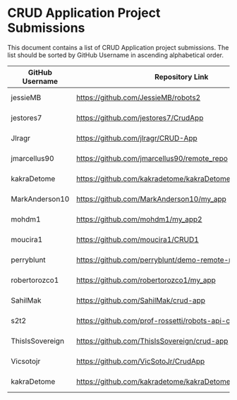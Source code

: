# CRUD Application Project Submissions

This document contains a list of CRUD Application project submissions. The list should be sorted by GitHub Username in ascending alphabetical order.

**GitHub Username** | **Repository Link** | **Project Link**
--- | --- | ---
jessieMB | https://github.com/JessieMB/robots2 | https://still-fortress-80446.herokuapp.com/
jestores7 | https://github.com/jestores7/CrudApp | https://desolate-sea-92022.herokuapp.com/
Jlragr | https://github.com/jlragr/CRUD-App |  https://powerful-hollows-55656.herokuapp.com/
jmarcellus90 |  https://github.com/jmarcellus90/remote_repo | https://cryptic-temple-78976.herokuapp.com/
kakraDetome | https://github.com/kakradetome/kakraDetomeCrudApplication/ | https://calm-sea-12769.herokuapp.com/
MarkAnderson10 | https://github.com/MarkAnderson10/my_app | https://ancient-journey-28973.herokuapp.com/
mohdm1 | https://github.com/mohdm1/my_app2 | https://limitless-coast-74899.herokuapp.com/robots
moucira1 | https://github.com/moucira1/CRUD1 | https://quiet-mesa-12831.herokuapp.com/
perryblunt | https://github.com/perryblunt/demo-remote-repo | https://tranquil-taiga-10650.herokuapp.com
robertorozco1 | https://github.com/robertorozco1/my_app | https://infinite-scrubland-92086.herokuapp.com/robots
SahilMak | https://github.com/SahilMak/crud-app | http://crud-app.sahilmak.tech/
s2t2 | https://github.com/prof-rossetti/robots-api-client-express | https://desolate-hollows-92771.herokuapp.com/
ThisIsSovereign | https://github.com/ThisIsSovereign/crud-app | https://gentle-chamber-63927.herokuapp.com/
Vicsotojr| https://github.com/VicSotoJr/CrudApp | https://soto-crudapp.herokuapp.com/
kakraDetome | https://github.com/kakradetome/kakraDetomeCrudApplication | https://git.heroku.com/calm-sea-12769.git
